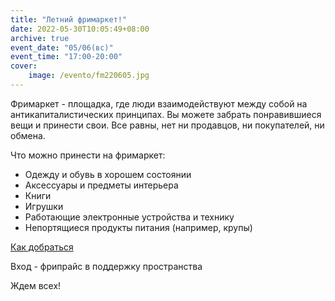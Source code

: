 ```yaml
---
title: "Летний фримаркет!"
date: 2022-05-30T10:05:49+08:00
archive: true
event_date: "05/06(вс)"
event_time: "17:00-20:00"
cover: 
    image: /evento/fm220605.jpg
---
```

Фримаркет - площадка, где люди взаимодействуют между собой на антикапиталистических принципах. Вы можете забрать понравившиеся вещи и принести свои. Все равны, нет ни продавцов, ни покупателей, ни обмена. 
 
Что можно принести на фримаркет:
+ Одежду и обувь в хорошем состоянии
+ Аксессуары и предметы интерьера
+ Книги
+ Игрушки
+ Работающие электронные устройства и технику
+ Непортящиеся продукты питания (например, крупы)

[Как добраться](/instrukcioj/agilo/)

Вход - фрипрайс в поддержку пространства

Ждем всех!